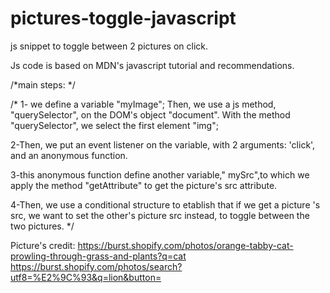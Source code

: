 # pictures-toggle-javascript
js snippet to toggle between 2 pictures on click.

Js code is based on MDN's javascript tutorial and recommendations.

/*main steps: */

/*
1- we define a variable "myImage"; Then, we use a js method, "querySelector", 
on the DOM's object "document". 
With the method "querySelector", we select the first element "img"; 

2-Then, we put an event listener on the variable, with 2 arguments: 'click',
 and an anonymous function.

 3-this anonymous function define  another variable," mySrc",to which 
 we apply the method "getAttribute" to get the picture's src attribute.

 4-Then, we use a conditional structure to etablish that if we get a picture 's src, 
 we want to set the other's picture src instead, to toggle between the two pictures. 
 */
 
 
 Picture's credit: 
 https://burst.shopify.com/photos/orange-tabby-cat-prowling-through-grass-and-plants?q=cat
 https://burst.shopify.com/photos/search?utf8=%E2%9C%93&q=lion&button=
 
 
 

